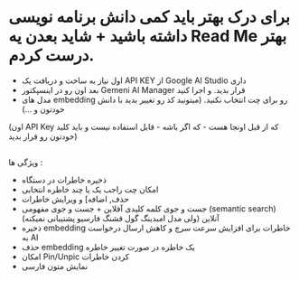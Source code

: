 &#x200F;
# برای درک بهتر باید کمی دانش برنامه نویسی داشته باشید + شاید بعدن یه Read Me بهتر درست کردم.

- اول نیاز به ساخت و دریافت یک API KEY از Google AI Studio داری
- بعد اون رو در اینسپکتور Gemeni AI Manager قرار بدید. و اجرا کنید
- مدل های embedding رو برای چت انتخاب نکنید. (میتونید کد رو تغییر بدید با دانش خودتون و ...)

(اون API Key که از قبل اونجا هست - که اگر باشه - قابل استفاده نیست و باید کلید خودتون رو قرار بدید)
##
ویژگی ها :
- ذخیره خاطرات در دستگاه
- امکان چت راجب یک یا چند خاطره انتخابی
- حذف, اضافه] و ویرایش خاطرات
- جست و جوی کلمه کلیدی آفلاین + جست و جوی مفهومی (semantic search) آنلاین (ولی مدل امبدینگ گول قشنگ فارسیو پشتیبانی نمیکنه)
- ذخیره embedding خاطرات برای افزایش سرعت سرچ و کاهش ارسال درخواست به AI
- حذف embedding یک خاطره در صورت تغییر خاطره
- امکان Pin/Unpic کردن خاطرات
- نمایش متون فارسی



